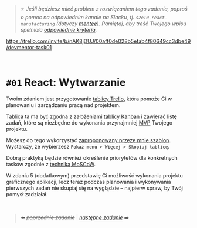 > :star: *Jeśli będziesz mieć problem z rozwiązaniem tego zadania, poproś o pomoc na odpowiednim kanale na Slacku, tj. `s2e10-react-manufacturing` (dotyczy [mentee](https://devmentor.pl/mentoring-javascript/)). Pamiętaj, aby treść Twojego wpisu spełniała [odpowiednie kryteria](https://devmentor.pl/jak-prosic-o-pomoc/).*


https://trello.com/invite/b/nAK8jDUJ/00aff0de028b5efab4f80649cc3dbe49/devmentor-task01


&nbsp;

# `#01` React: Wytwarzanie


Twoim zdaniem jest przygotowanie [tablicy Trello](https://trello.com/), która pomoże Ci w planowaniu i zarządzaniu pracą nad projektem.

Tablica ta ma być zgodna z założeniami [tablicy Kanban](https://zerobs.pl/zarzadzanie-projektami/kanban-w-zarzadzaniu-projektami/) i zawierać listę zadań, które są niezbędne do wykonania przynajmniej [MVP](https://en.wikipedia.org/wiki/Minimum_viable_product) Twojego projektu.

Możesz do tego wykorzystać [zaproponowany przeze mnie szablon](https://trello.com/b/hx9WCXY8). Wystarczy, że wybierzesz `Pokaż menu > Więcej > Skopiuj tablicę`.

Dobrą praktyką będzie również określenie priorytetów dla konkretnych tasków zgodnie z [techniką MoSCoW](https://pl.wikipedia.org/wiki/Metoda_MoSCoW).

W zdaniu 5 (dodatkowym) przedstawię Ci możliwość wykonania projektu graficznego aplikacji, lecz teraz podczas planowania i wykonywania pierwszych zadań nie skupiaj się na wyglądzie – najpierw spraw, by Twój pomysł zadziałał.




&nbsp;


> :arrow_left: ~~*poprzednie zadanie*~~ | [*następne zadanie*](./../02) :arrow_right:
